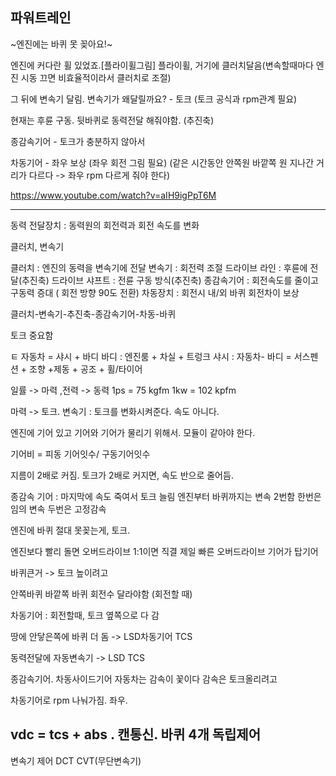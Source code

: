 ## 파워트레인
~엔진에는 바퀴 못 꽂아요!~

엔진에 커다란 휠 있었죠.[플라이휠그림]
플라이휠, 거기에 클러치달음(변속할때마다 엔진 시동 끄면 비효율적이라서 클러치로 조절)

그 뒤에 변속기 달림.
변속기가 왜달릴까요? - 토크
(토크 공식과 rpm관계 필요)


현재는 후륜 구동. 뒷바퀴로 동력전달 해줘야함.
(추진축)


종감속기어 - 토크가 충분하지 않아서

차동기어 - 좌우 보상 (좌우 회전 그림 필요) (같은 시간동안 안쪽원 바깥쪽 원 지나간 거리가 다르다 -> 좌우 rpm 다르게 줘야 한다)


https://www.youtube.com/watch?v=aIH9igPpT6M

----

동력 전달장치 : 동력원의 회전력과 회전 속도를 변화

클러치, 변속기

클러치 : 엔진의 동력을 변속기에 전달
변속기 : 회전력 조절
드라이브 라인 : 후륜에 전달(추진축)
드라이브 샤프트 : 전륜 구동 방식(추진축)
종감속기어 : 회전속도를 줄이고 구동력 증대 ( 회전 방향 90도 전환)
차동장치 : 회전시 내/외 바퀴 회전차이 보상

클러치-변속기-추진축-종감속기어-차동-바퀴

토크 중요함



ㅌ
자동차 = 샤시 + 바디
바디 : 엔진룸 + 차실 + 트렁크
샤시 : 자동차- 바디 = 서스펜션 + 조향 +제동 + 공조 + 휠/타이어

일률 -> 마력 ,전력 -> 동력
1ps = 75 kgfm
1kw = 102 kpfm

마력 -> 토크.
변속기 : 토크를 변화시켜준다. 속도 아니다.

엔진에 기어 있고
기어와 기어가 물리기 위해서. 모듈이 같아야 한다.

기어비 = 피동 기어잇수/ 구동기어잇수

지름이 2배로 커짐. 토크가 2배로 커지면, 속도 반으로 줄어듬.

종감속 기어 : 마지막에 속도 죽여서 토크 늘림
엔진부터 바퀴까지는 변속 2번함
한번은 임의 변속 두번은 고정감속

엔진에 바퀴 절대 못꽂는게, 토크.

엔진보다 빨리 돌면 오버드라이브
1:1이면 직결
제일 빠른 오버드라이브 기어가 탑기어

바퀴큰거 -> 토크 높이려고

안쪽바퀴 바깥쪽 바퀴 회전수 달라야함 (회전할 때)

차동기어 : 회전할때, 토크 옆쪽으로 다 감

땅에 안닿은쪽에 바퀴 더 돔 ->
LSD차동기어
 TCS

동력전달에 자동변속기 -> LSD TCS



종감속기어. 차동사이드기어
자동차는 감속이 꽃이다
감속은 토크올리려고

차동기어로 rpm 나눠가짐. 좌우.


vdc = tcs + abs . 캔통신. 바퀴 4개 독립제어
---
변속기 제어
DCT
CVT(무단변속기)

